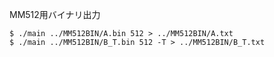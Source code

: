 MM512用バイナリ出力
```
$ ./main ../MM512BIN/A.bin 512 > ../MM512BIN/A.txt
$ ./main ../MM512BIN/B_T.bin 512 -T > ../MM512BIN/B_T.txt
```